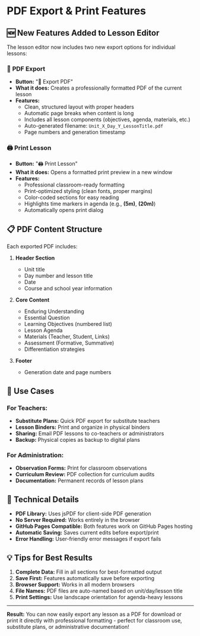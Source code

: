 # PDF Export & Print Features

## 🆕 New Features Added to Lesson Editor

The lesson editor now includes two new export options for individual lessons:

### 📄 **PDF Export**
- **Button:** "📄 Export PDF"
- **What it does:** Creates a professionally formatted PDF of the current lesson
- **Features:**
  - Clean, structured layout with proper headers
  - Automatic page breaks when content is long
  - Includes all lesson components (objectives, agenda, materials, etc.)
  - Auto-generated filename: `Unit_X_Day_Y_LessonTitle.pdf`
  - Page numbers and generation timestamp

### 🖨️ **Print Lesson**
- **Button:** "🖨️ Print Lesson"
- **What it does:** Opens a formatted print preview in a new window
- **Features:**
  - Professional classroom-ready formatting
  - Print-optimized styling (clean fonts, proper margins)
  - Color-coded sections for easy reading
  - Highlights time markers in agenda (e.g., **(5m)**, **(20m)**)
  - Automatically opens print dialog

## 📋 **PDF Content Structure**

Each exported PDF includes:

1. **Header Section**
   - Unit title
   - Day number and lesson title
   - Date
   - Course and school year information

2. **Core Content**
   - Enduring Understanding
   - Essential Question
   - Learning Objectives (numbered list)
   - Lesson Agenda
   - Materials (Teacher, Student, Links)
   - Assessment (Formative, Summative)
   - Differentiation strategies

3. **Footer**
   - Generation date and page numbers

## 🎯 **Use Cases**

### For Teachers:
- **Substitute Plans:** Quick PDF export for substitute teachers
- **Lesson Binders:** Print and organize in physical binders
- **Sharing:** Email PDF lessons to co-teachers or administrators
- **Backup:** Physical copies as backup to digital plans

### For Administration:
- **Observation Forms:** Print for classroom observations
- **Curriculum Review:** PDF collection for curriculum audits
- **Documentation:** Permanent records of lesson plans

## 🔧 **Technical Details**

- **PDF Library:** Uses jsPDF for client-side PDF generation
- **No Server Required:** Works entirely in the browser
- **GitHub Pages Compatible:** Both features work on GitHub Pages hosting
- **Automatic Saving:** Saves current edits before export/print
- **Error Handling:** User-friendly error messages if export fails

## 💡 **Tips for Best Results**

1. **Complete Data:** Fill in all sections for best-formatted output
2. **Save First:** Features automatically save before exporting
3. **Browser Support:** Works in all modern browsers
4. **File Names:** PDF files are auto-named based on unit/day/lesson title
5. **Print Settings:** Use landscape orientation for agenda-heavy lessons

---

**Result:** You can now easily export any lesson as a PDF for download or print it directly with professional formatting - perfect for classroom use, substitute plans, or administrative documentation!
